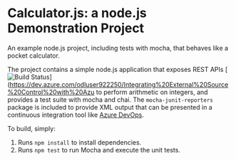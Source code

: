 Calculator.js: a node.js Demonstration Project
==============================================
An example node.js project, including tests with mocha, that behaves like
a pocket calculator.

The project contains a simple node.js application that exposes REST APIs
[![Build Status](https://dev.azure.com/odluser922250/Integrating%20External%20Source%20Control%20with%20Azure%20Pipelines/_apis/build/status%2FSurajchavhanspektra.calculator?branchName=master)](https://dev.azure.com/odluser922250/Integrating%20External%20Source%20Control%20with%20Azu
to perform arithmetic on integers, and provides a test suite with mocha
and chai.  The `mocha-junit-reporters` package is included to provide XML
output that can be presented in a continuous integration tool like
[Azure DevOps](https://azure.com/devops).

To build, simply:

1. Runs `npm install` to install dependencies.
2. Runs `npm test` to run Mocha and execute the unit tests.
